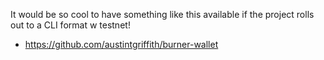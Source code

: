 It would be so cool to have something like this available if the project rolls out to a CLI format w testnet!
- https://github.com/austintgriffith/burner-wallet
